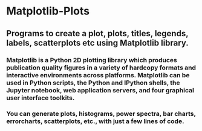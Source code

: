 # Matplotlib-Plots

## Programs to create a plot, plots, titles, legends, labels, scatterplots etc using Matplotlib library. 
### Matplotlib is a Python 2D plotting library which produces publication quality figures in a variety of hardcopy formats and interactive environments across platforms. Matplotlib can be used in Python scripts, the Python and IPython shells, the Jupyter notebook, web application servers, and four graphical user interface toolkits.

### You can generate plots, histograms, power spectra, bar charts, errorcharts, scatterplots, etc., with just a few lines of code. 
